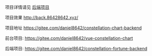 项目详情请见  [后端项目](https://gitee.com/daniel8642/constellation-chart-backend)

项目效果
http://back.86428642.xyz/


项目地址
https://gitee.com/daniel8642/constellation-chart-backend

前台项目:
https://gitee.com/daniel8642/vue-constellation-chart

后端项目:
https://gitee.com/daniel8642/constellation-fortune-backend

